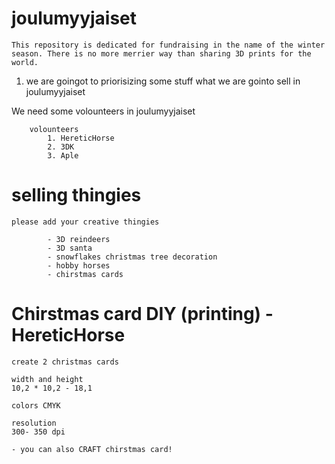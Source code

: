 # joulumyyjaiset
    This repository is dedicated for fundraising in the name of the winter season. There is no more merrier way than sharing 3D prints for the world.

1. we are goingot to priorisizing some stuff what we are gointo sell in joulumyyjaiset

We need some volounteers in joulumyyjaiset

        volounteers
            1. HereticHorse
            2. 3DK
            3. Aple

# selling thingies
    please add your creative thingies 

            - 3D reindeers
            - 3D santa
            - snowflakes christmas tree decoration
            - hobby horses
            - chirstmas cards

# Chirstmas card DIY (printing) - HereticHorse
    create 2 christmas cards

    width and height
    10,2 * 10,2 - 18,1

    colors CMYK

    resolution 
    300- 350 dpi

    - you can also CRAFT chirstmas card! 
